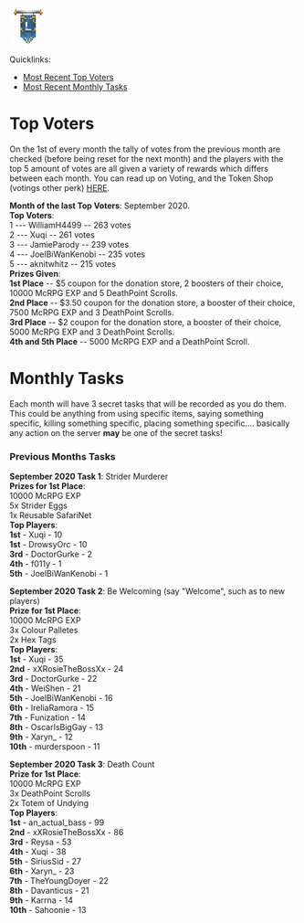 ![ribbon](images/L-ribbon.png) 

Quicklinks:
- [Most Recent Top Voters](#top-voters)
- [Most Recent Monthly Tasks](#monthly-tasks)

# Top Voters

On the 1st of every month the tally of votes from the previous month are checked (before being reset for the next month) and the players with the top 5 amount of votes are all given a variety of rewards which differs between each month.
You can read up on Voting, and the Token Shop (votings other perk) [HERE](voting.md).

__**Month of the last Top Voters**__: September 2020.<br>
__**Top Voters**__:<br>
1 --- WilliamH4499 -- 263 votes<br>
2 --- Xuqi -- 261 votes<br>
3 --- JamieParody -- 239 votes<br>
4 --- JoelBiWanKenobi -- 235 votes<br>
5 --- aknitwhitz -- 215 votes<br>
__**Prizes Given**__:<br>
**1st Place** -- $5 coupon for the donation store, 2 boosters of their choice, 10000 McRPG EXP and 5 DeathPoint Scrolls.<br>
**2nd Place** -- $3.50 coupon for the donation store, a booster of their choice, 7500 McRPG EXP and 3 DeathPoint Scrolls.<br>
**3rd Place** -- $2 coupon for the donation store, a booster of their choice, 5000 McRPG EXP and 3 DeathPoint Scrolls.<br>
**4th and 5th Place** -- 5000 McRPG EXP and a DeathPoint Scroll.


# Monthly Tasks

Each month will have 3 secret tasks that will be recorded as you do them. This could be anything from using specific items, saying something specific, killing something specific, placing something specific.... basically any action on the server **may** be one of the secret tasks!

### Previous Months Tasks

**September 2020 Task 1**: Strider Murderer<br>
**Prizes for 1st Place**: <br>
10000 McRPG EXP<br>
5x Strider Eggs<br>
1x Reusable SafariNet<br>
**Top Players**:<br>
**1st** - Xuqi - 10<br>
**1st** - DrowsyOrc - 10<br>
**3rd** - DoctorGurke - 2<br>
**4th** - f011y - 1<br>
**5th** - JoelBiWanKenobi - 1<br>


**September 2020 Task 2**: Be Welcoming (say "Welcome", such as to new players)<br>
**Prize for 1st Place**: <br>
10000 McRPG EXP<br>
3x Colour Palletes<br>
2x Hex Tags<br>
**Top Players**:<br>
**1st** - Xuqi - 35<br>
**2nd** - xXRosieTheBossXx - 24<br>
**3rd** - DoctorGurke - 22<br>
**4th** - WeiShen - 21<br>
**5th** - JoelBiWanKenobi - 16<br>
**6th** - IreliaRamora - 15<br>
**7th** - Funization - 14<br>
**8th** - OscarIsBigGay - 13<br>
**9th** - Xaryn_ - 12<br>
**10th** - murderspoon - 11<br>


**September 2020 Task 3**: Death Count<br>
**Prize for 1st Place**:<br>
10000 McRPG EXP<br>
3x DeathPoint Scrolls<br>
2x Totem of Undying<br>
**Top Players**:<br>
**1st** - an_actual_bass - 99<br>
**2nd** - xXRosieTheBossXx - 86<br>
**3rd** - Reysa - 53<br>
**4th** - Xuqi - 38<br>
**5th** - SiriusSid - 27<br>
**6th** - Xaryn_ - 23<br>
**7th** - TheYoungDoyer - 22<br>
**8th** - Davanticus - 21<br>
**9th** - Karrna - 14<br>
**10th** - Sahoonie - 13<br>
